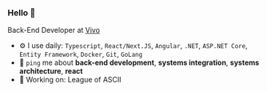 ### Hello 👋

Back-End Developer at [Vivo](https://vivo.com.br/para-voce)

- ⚙️ I use daily: `Typescript`, `React/Next.JS`, `Angular`, `.NET`, `ASP.NET Core`, `Entity Framework`, `Docker`, `Git`, `GoLang`
- 💬 `ping` me about **back-end development**, **systems integration**, **systems architecture**, **react**
- 🧙 Working on: League of ASCII
